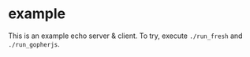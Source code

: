 example
=======

This is an example echo server & client. To try, execute `./run_fresh` and
`./run_gopherjs`.
